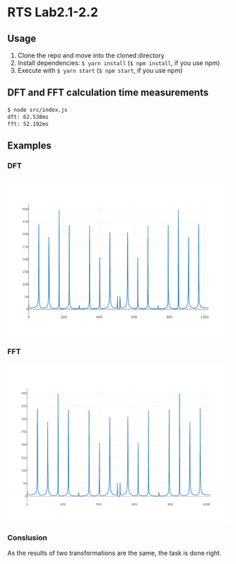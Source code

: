 # RTS Lab2.1-2.2

## Usage

1. Clone the repo and move into the cloned directory
2. Install dependencies: `$ yarn install` (`$ npm install`, if you use npm)
3. Execute with `$ yarn start` (`$ npm start`, if you use npm)

## DFT and FFT calculation time measurements

```
$ node src/index.js
dft: 62.538ms
fft: 52.192ms
```

## Examples

### DFT

![dft plot](docs/dft.png?raw=true)

### FFT

![fft plot](docs/fft.png?raw=true)

### Conslusion

As the results of two transformations are the same, the task is done right.

